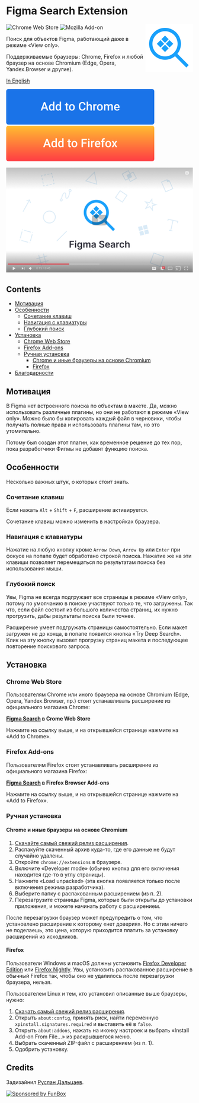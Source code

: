 # Figma Search Extension

<img align="right"
     alt="Лого проекта: лупа с иконкой компонента внутри"
     src="icon.svg"
     width="128"
     height="128">

![Chrome Web Store](https://img.shields.io/chrome-web-store/v/lfofpannpmmeeicgiiacjghmcfgnebbi?label=Chrome%20Web%20Store) ![Mozilla Add-on](https://img.shields.io/amo/v/figma-search?label=Mozilla%20Add-ons)

Поиск для объектов Figma, работающий даже в режиме «View only».

Поддерживаемые браузеры: Chrome, Firefox и любой браузер на основе Chromium (Edge, Opera, Yandex.Browser и другие).

[In English](./README.md)

[![Figma Search в Chrome Web Store](./add-to-chrome.svg)](https://chrome.google.com/webstore/detail/figma-search/lfofpannpmmeeicgiiacjghmcfgnebbi)
[![Figma Search в Mozilla Add-ons](./add-to-firefox.svg)](https://addons.mozilla.org/en-US/firefox/addon/figma-search/)

[![Демо видео на Ютубе](./youtube-demo.png)](https://www.youtube.com/watch?v=lINTurBElgM)

## Contents

- [Мотивация](#мотивация)
- [Особенности](#особенности)
  - [Сочетание клавиш](#сочетание-клавиш)
  - [Навигация с клавиатуры](#навигация-с-клавиатуры)
  - [Глубокий поиск](#глубокий-поиск)
- [Установка](#установка)
  - [Chrome Web Store](#chrome-web-store)
  - [Firefox Add-ons](#firefox-add-ons)
  - [Ручная установка](#ручная-установка)
    - [Chrome и иные браузеры на основе Chromium](#chrome-и-иные-браузеры-на-основе-chromium)
    - [Firefox](#firefox)
- [Благодарности](#благодарности)

## Мотивация

В Figma нет встроенного поиска по объектам в макете. Да, можно использовать различные плагины, но они не работают
в режиме «View only». Можно было бы копировать каждый файл в черновики, чтобы получать полные права и использовать 
плагины там, но это утомительно.

Потому был создан этот плагин, как временное решение до тех пор, пока разработчики Фигмы не добавят функцию поиска.

## Особенности

Несколько важных штук, о которых стоит знать.

### Сочетание клавиш

Если нажать `Alt` + `Shift` + `F`, расширение активируется.

Сочетание клавиш можно изменить в настройках браузера.

### Навигация с клавиатуры

Нажатие на любую кнопку кроме `Arrow Down`, `Arrow Up` или `Enter` при фокусе на попапе будет обработано строкой поиска.
Нажатие же на эти клавиши позволяет перемещаться по результатам поиска без использования мыши.

### Глубокий поиск

Увы, Figma не всегда подгружает все страницы в режиме «View only», потому по умолчанию в поиске участвуют только те, 
что загружены. Так что, если файл состоит из большого количества страниц, их нужно прогрузить, дабы результаты поиска
были точнее.

Расширение умеет подгружать страницы самостоятельно. Если макет загружен не до конца, в попапе появится кнопка 
«Try Deep Search». Клик на эту кнопку вызовет прогрузку страниц макета и последующее повторение поискового запроса.

## Установка

### Chrome Web Store

Пользователям Chrome или иного браузера на основе Chromium (Edge, Opera, Yandex.Browser, пр.) стоит устанавливать 
расширение из официального магазина Chrome:

**[Figma Search](https://chrome.google.com/webstore/detail/figma-search/lfofpannpmmeeicgiiacjghmcfgnebbi) в Crome Web Store**

Нажмите на ссылку выше, и на открывшейся странице нажмите на «Add to Chrome».

### Firefox Add-ons

Пользователям Firefox стоит устанавливать расширение из официального магазина Firefox:

**[Figma Search](https://addons.mozilla.org/en-US/firefox/addon/figma-search/) в Firefox Browser Add-ons**

Нажмите на ссылку выше, и на открывшейся странице нажмите на «Add to Firefox».

### Ручная установка

#### Chrome и иные браузеры на основе Chromium

1. [Скачайте самый свежий релиз расширения](https://github.com/igoradamenko/figma-search-extension/releases).
2. Распакуйте скаченный архив куда-то, где его данные не будут случайно удалены.
3. Откройте `chrome://extensions` в браузере.
4. Включите «Developer mode» (обычно кнопка для его включения находится где-то в углу страницы).
5. Нажмите «Load unpacked» (эта кнопка появляется только после включения режима разработчика).
6. Выберите папку с распакованным расширением (из п. 2).
7. Перезагрузите страницы Figma, которые были открыты до установки приложения, и можете начинать работу с расширением.

После перезагрузки браузер может предупредить о том, что установлено расширение к которому «нет доверия».
Но с этим ничего не поделаешь, это цена, которую приходится платить за установку расширений из исходников. 

#### Firefox

Пользователи Windows и macOS должны установить [Firefox Developer Edition](https://www.mozilla.org/ru/firefox/developer/)
или [Firefox Nightly](https://www.mozilla.org/ru/firefox/channel/desktop/#nightly). Увы, установить распакованное
расширение в обычный Firefox так, чтобы оно не удалилось после перезагрузки браузера, нельзя.

Пользователем Linux и тем, кто установил описанные выше браузеры, нужно:

1. [Скачать самый свежий релиз расширения](https://github.com/igoradamenko/figma-search-extension/releases).
2. Открыть `about:config`, принять риск, найти переменную `xpinstall.signatures.required` и выставить её в `false`.
3. Открыть `about:addons`, нажать на иконку настроек и выбрать «Install Add-on From File...» из раскрывшегося меню.
4. Выбрать скаченный ZIP-файл с расширением (из п. 1).
5. Одобрить установку.

## Credits

Задизайнил [Руслан Дальцаев](https://dribbble.com/workmachine).

[![Sponsored by FunBox](https://funbox.ru/badges/sponsored_by_funbox_centered.svg)](https://funbox.ru)
